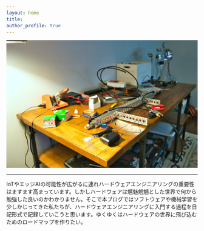 ```yaml
---
layout: home
title:  
author_profile: true
---
```


![hardware-engineering](images/hardware.jpg)

---
IoTやエッジAIの可能性が広がるに連れハードウェアエンジニアリングの重要性はますます高まっています。しかしハードウェアは魑魅魍魎とした世界で何から勉強した良いのかわかりません。そこで本ブログではソフトウェアや機械学習を少しかじってきた私たちが、ハードウェアエンジニアリングに入門する過程を日記形式で記録していこうと思います。ゆくゆくはハードウェアの世界に飛び込むためのロードマップを作りたい。




